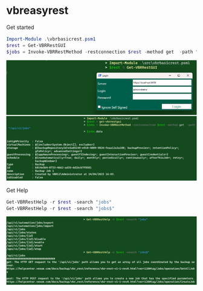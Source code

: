 # vbreasyrest

Get started

```powershell
Import-Module .\vbrbasicrest.psm1
$rest = Get-VBRRestGUI
$jobs = Invoke-VBRRestMethod -restconnection $rest -method get  -path "/api/v1/jobs"
```

![login](login.png)
![getjobs](getjobs.png)

Get Help

```powershell
Get-VBRRestHelp -r $rest -search "jobs"
Get-VBRRestHelp -r $rest -search "jobs$"
```

![gethelp](gethelp.png)